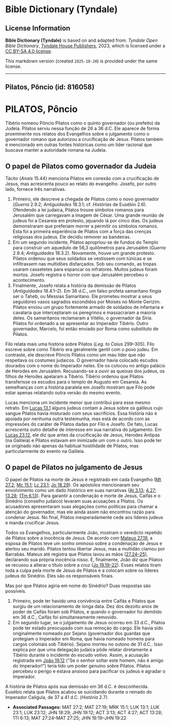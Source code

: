 # Bible Dictionary (Tyndale)

## License Information

**Bible Dictionary (Tyndale)** is based on and adapted from: _Tyndale Open Bible Dictionary_, [Tyndale House Publishers](https://tyndaleopenresources.com/), 2023, which is licensed under a [CC BY-SA 4.0 license](https://creativecommons.org/licenses/by-sa/4.0/legalcode.en).

This markdown version (created `2025-10-20`) is provided under the same license.



--------------------------------

## Pilatos, Pôncio (id: 816058)

PILATOS, Pôncio
===============

Tibério nomeou Pôncio Pilatos como o quinto governador (ou prefeito) da Judeia. Pilatos serviu nessa função de 26 a 36 d.C. Ele aparece de forma proeminente nos relatos dos Evangelhos sobre o julgamento como o governador romano que autorizou a crucificação de Jesus. Pilatos também é mencionado em outras fontes históricas como um líder racional que buscava manter a autoridade romana na Judeia.

O papel de Pilatos como governador da Judeia
--------------------------------------------

Tácito (*Anais* 15\.44\) menciona Pilatos em conexão com a crucificação de Jesus, mas acrescenta pouco ao relato do evangelho. Josefo, por outro lado, fornece três narrativas.

1. Primeiro, ele descreve a chegada de Pilatos como o novo governador (*Guerra* 2\.9\.2; *Antiguidades* 18\.3\.1; cf. *Histórias* de Eusébio 2\.6\). Ofendendo a lei judaica, Pilatos trouxe símbolos romanos para Jerusalém que carregavam a imagem de César. Uma grande reunião de judeus foi a Cesareia em protesto, jejuando lá por cinco dias. Os judeus demonstraram que preferiam morrer a permitir os símbolos romanos. Esta foi a primeira experiência de Pilatos com a força das crenças religiosas dos judeus. Ele decidiu remover as bandeiras.
2. Em um segundo incidente, Pilatos apropriou\-se de fundos do Templo para construir um aqueduto de 56,3 quilômetros para Jerusalém (*Guerra* 2\.9\.4; *Antiguidades* 18\.3\.2\). Novamente, houve um grande protesto. Pilatos ordenou que seus soldados se vestissem com túnicas e se infiltrassem nas multidões disfarçados. Sob seu comando, as tropas usaram cassetetes para espancar os infratores. Muitos judeus foram mortos. Josefo registra o horror com que Jerusalém percebeu o acontecimento.
3. Finalmente, Josefo relata a história da demissão de Pilatos (*Antiguidades* 18\.4\.1–2\). Em 36 d.C., um falso profeta samaritano fingia ser o Taheb, ou Messias Samaritano. Ele prometeu mostrar a seus seguidores vasos sagrados escondidos por Moisés no Monte Gerizim. Pilatos enviou um grupo fortemente armado de soldados de infantaria e cavalaria que interceptaram os peregrinos e massacraram a maioria deles. Os samaritanos reclamaram a Vitélio, o governador da Síria. Pilatos foi ordenado a se apresentar ao Imperador Tibério. Outro governador, Marcelo, foi então enviado por Roma como substituto de Pilatos.

Filo relata mais uma história sobre Pilatos (*Leg. to Caius* 299–305\). Filo escreve sobre como Tibério era geralmente gentil com o povo judeu. Em contraste, ele descreve Pôncio Pilatos como um mau líder que não respeitava os costumes judaicos. O governador havia colocado escudos dourados com o nome do Imperador neles. Ele os colocou no antigo palácio de Herodes em Jerusalém. Recusando\-se a ouvir as queixas dos judeus, os filhos de Herodes apelaram a Tibério. Tibério ordenou que Pilatos transferisse os escudos para o templo de Augusto em Cesareia. As semelhanças com a história paralela em Josefo mostram que Filo pode estar apenas relatando outra versão do mesmo evento.

Lucas menciona um incidente menor que contribui para esse mesmo retrato. Em [Lucas 13\.1](https://ref.ly/Luke13:1) alguns judeus contam a Jesus sobre os galileus cujo sangue Pilatos havia misturado com seus sacrifícios. Essa história não é apoiada por nenhuma outra testemunha, mas está de acordo com as impressões do caráter de Pilatos dadas por Filo e Josefo. De fato, Lucas acrescenta outro detalhe de interesse em sua narrativa do julgamento. Em [Lucas 23\.12](https://ref.ly/Luke23:12), ele diz que antes da crucificação de Jesus, Herodes Antipas (na Galileia) e Pilatos estavam em inimizade um com o outro. Isso pode ter se originado não apenas da habitual hostilidade de Pilatos, mas particularmente do evento na Galileia.

O papel de Pilatos no julgamento de Jesus
-----------------------------------------

O papel de Pilatos na morte de Jesus é registrado em cada Evangelho ([Mt 27\.2](https://ref.ly/Matt27:2); [Mc 15\.1](https://ref.ly/Mark15:1); [Lc 23\.1](https://ref.ly/Luke23:1); [Jo 18\.29](https://ref.ly/John18:29)). Os apóstolos mencionaram seu envolvimento como um dado histórico em suas narrativas ([At 3\.13](https://ref.ly/Acts3:13); [4\.27](https://ref.ly/Acts4:27); [13\.28](https://ref.ly/Acts13:28); [1Tm 6\.13](https://ref.ly/1Tim6:13)). Para garantir a condenação e morte de Jesus, Caifás e o Sinédrio (conselho judaico) levaram suas acusações a Pilatos. Os acusadores apresentaram suas alegações como políticas para chamar a atenção do governador, mas ele ainda assim não encontrou razão para condenar Jesus. No final, Pilatos inesperadamente cede aos líderes judeus e manda crucificar Jesus.

Todos os Evangelhos, particularmente João, mostram o veredicto repetido de Pilatos sobre a inocência de Jesus. De acordo com [Mateus 27\.19](https://ref.ly/Matt27:19), a esposa de Pilatos teve um sonho ominoso sobre a condenação de Jesus e alertou seu marido. Pilatos tentou libertar Jesus, mas a multidão clamou por Barrabás. Mateus até registra que Pilatos lavou as mãos ([27\.24–25](https://ref.ly/Matt27:24-Matt27:25)), declarando sua própria inocência nisso. E, finalmente, João diz que Pilatos se recusou a alterar o título sobre a cruz ([Jo 19\.19–22](https://ref.ly/John19:19-John19:22)). Esses relatos tiram toda a culpa pela morte de Jesus de Pilatos e a colocam sobre os líderes judeus do Sinédrio. Eles são os responsáveis finais.

Mas por que Pilatos agiria em nome do Sinédrio? Duas respostas são possíveis.

1. Primeiro, pode ter havido uma conivência entre Caifás e Pilatos que surgiu de um relacionamento de longa data. Dez dos dezoito anos de poder de Caifás foram sob Pilatos, e quando o governador foi demitido em 36 d.C., Caifás foi simultaneamente removido.
2. Em segundo lugar, se o julgamento de Jesus ocorreu em 33 d.C., Pilatos pode ter estado preocupado com sua remoção do cargo. Ele havia sido originalmente nomeado por Sejano (governador dos guardas que protegiam o Imperador em Roma, que havia nomeado homens para cargos coloniais sob Tibério). Sejano morreu no outono de 31 d.C.. Isso explica por que uma delegação judaica pôde relatar diretamente a Tibério durante o incidente do escudo votivo. Assim, a acusação registrada em [João 19\.12](https://ref.ly/John19:12) ("Se o senhor soltar este homem, não é amigo do Imperador!") teria tido um poder genuíno sobre Pilatos. Pilatos percebeu o perigo e estava ansioso para pacificar os judeus e agradar o Imperador.

A história de Pilatos após sua demissão em 36 d.C. é desconhecida. Eusébio relata que Pilatos acabou se suicidando durante o reinado do Imperador Calígula, de 37 a 41 d.C. (*História* 2\.7\).

* **Associated Passages:** MAT 27:2; MAT 27:19; MRK 15:1; LUK 13:1; LUK 23:1; LUK 23:12; JHN 18:29; JHN 19:12; ACT 3:13; ACT 4:27; ACT 13:28; 1TI 6:13; MAT 27:24–MAT 27:25; JHN 19:19–JHN 19:22

